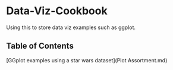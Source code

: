 # Data-Viz-Cookbook
Using this to store data viz examples such as ggplot. 

## Table of Contents 
[GGplot examples using a star wars dataset](Plot Assortment.md)
